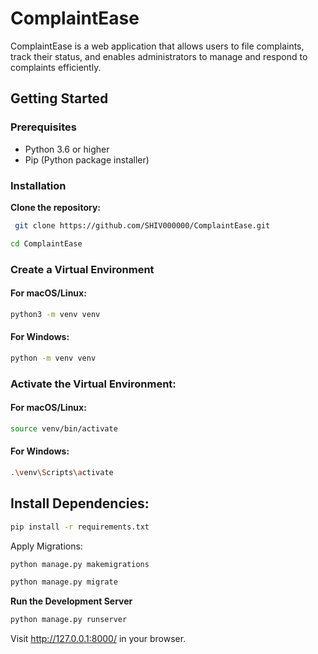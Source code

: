 # ComplaintEase

ComplaintEase is a web application that allows users to file complaints, track their status, and enables administrators to manage and respond to complaints efficiently.

## Getting Started

### Prerequisites

- Python 3.6 or higher
- Pip (Python package installer)

### Installation

 **Clone the repository:**

```bash
 git clone https://github.com/SHIV000000/ComplaintEase.git
```
```bash
cd ComplaintEase
 ```
### Create a Virtual Environment

#### For macOS/Linux:

```bash
python3 -m venv venv
```

#### For Windows:

```bash
python -m venv venv
```

### Activate the Virtual Environment:

#### For macOS/Linux:

```bash
source venv/bin/activate
 ```

#### For Windows:

```bash
.\venv\Scripts\activate
```

## Install Dependencies:

```bash
pip install -r requirements.txt
```

Apply Migrations:

```bash
python manage.py makemigrations
```

```bash
python manage.py migrate
```

**Run the Development Server**

```bash
python manage.py runserver
```

Visit http://127.0.0.1:8000/ in your browser.
